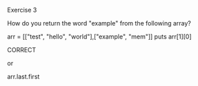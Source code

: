 Exercise 3

How do you return the word "example" from the following array?

arr = [["test", "hello", "world"],["example", "mem"]]
puts arr[1][0]

CORRECT

or

arr.last.first